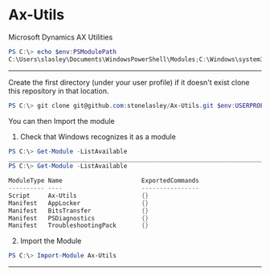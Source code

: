 # Ax-Utils
Microsoft Dynamics AX Utilities

```PowerShell
PS C:\> echo $env:PSModulePath
C:\Users\slasley\Documents\WindowsPowerShell\Modules;C:\Windows\system32\WindowsPowerShell\v1.0\Modules\
```
______________________________________________________________________________________________________________________________________________________
Create the first directory (under your user profile) if it doesn't exist
clone this repository in that location. 
```PowerShell
PS C:\> git clone git@github.com:stonelasley/Ax-Utils.git $env:USERPROFILE\Documents\WindowsPowerShell\Modules\Ax-Utils
```
You can then Import the module
1. Check that Windows recognizes it as a module 
```PowerShell
PS C:\> Get-Module -ListAvailable
____________________________________________________________________________________________________________________________________________________________________________________________________________________________________________________________________________________________________________
PS C:\> Get-Module -ListAvailable

ModuleType Name                      ExportedCommands                                                           
---------- ----                      ----------------                                                           
Script     Ax-Utils                  {}                                                                         
Manifest   AppLocker                 {}                                                                         
Manifest   BitsTransfer              {}                                                                         
Manifest   PSDiagnostics             {}                                                                         
Manifest   TroubleshootingPack       {}      
```
2. Import the Module
```PowerShell
PS C:\> Import-Module Ax-Utils
```
______________________________________________________________________________________________________________________________________________________